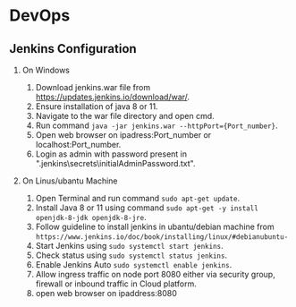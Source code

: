 # DevOps

## Jenkins Configuration

1. On Windows
    1. Download jenkins.war file from https://updates.jenkins.io/download/war/.
    2. Ensure installation of java 8 or 11.
    3. Navigate to the war file directory and open cmd.
    4. Run command `java -jar jenkins.war --httpPort={Port_number}`.
    5. Open web browser on ipadress:Port_number or localhost:Port_number.
    6. Login as admin with password present in ".jenkins\secrets\initialAdminPassword.txt".

2. On Linus/ubantu Machine
    1. Open Terminal and run command `sudo apt-get update`.  
    2. Install Java 8 or 11 using command `sudo apt-get -y install openjdk-8-jdk openjdk-8-jre`.  
    3. Follow guideline to install jenkins in ubantu/debian machine from    
        `https://www.jenkins.io/doc/book/installing/linux/#debianubuntu-`
    4. Start Jenkins using `sudo systemctl start jenkins`.
    5. Check status using `sudo systemctl status jenkins`.
    6. Enable Jenkins Auto `sudo systemctl enable jenkins`.
    7. Allow ingress traffic on node port 8080 either via security group, firewall or inbound traffic in Cloud platform. 
    8. open web browser on ipaddress:8080
    